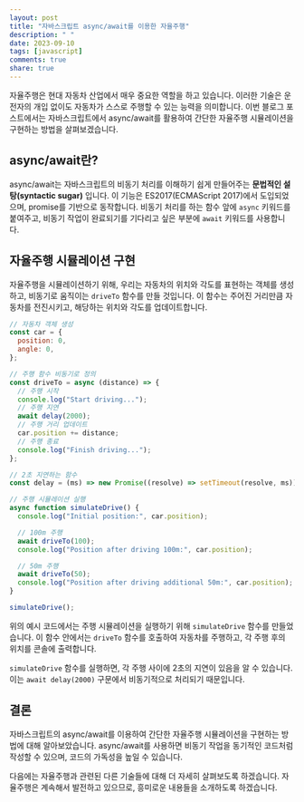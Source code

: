 ```yaml
---
layout: post
title: "자바스크립트 async/await를 이용한 자율주행"
description: " "
date: 2023-09-10
tags: [javascript]
comments: true
share: true
---
```


자율주행은 현대 자동차 산업에서 매우 중요한 역할을 하고 있습니다. 이러한 기술은 운전자의 개입 없이도 자동차가 스스로 주행할 수 있는 능력을 의미합니다. 이번 블로그 포스트에서는 자바스크립트에서 async/await를 활용하여 간단한 자율주행 시뮬레이션을 구현하는 방법을 살펴보겠습니다.

## async/await란?

async/await는 자바스크립트의 비동기 처리를 이해하기 쉽게 만들어주는 **문법적인 설탕(syntactic sugar)** 입니다. 이 기능은 ES2017(ECMAScript 2017)에서 도입되었으며, promise를 기반으로 동작합니다. 비동기 처리를 하는 함수 앞에 `async` 키워드를 붙여주고, 비동기 작업이 완료되기를 기다리고 싶은 부분에 `await` 키워드를 사용합니다.

## 자율주행 시뮬레이션 구현

자율주행을 시뮬레이션하기 위해, 우리는 자동차의 위치와 각도를 표현하는 객체를 생성하고, 비동기로 움직이는 `driveTo` 함수를 만들 것입니다. 이 함수는 주어진 거리만큼 자동차를 전진시키고, 해당하는 위치와 각도를 업데이트합니다.

```javascript
// 자동차 객체 생성
const car = {
  position: 0,
  angle: 0,
};

// 주행 함수 비동기로 정의
const driveTo = async (distance) => {
  // 주행 시작
  console.log("Start driving...");
  // 주행 지연
  await delay(2000);
  // 주행 거리 업데이트
  car.position += distance;
  // 주행 종료
  console.log("Finish driving...");
};

// 2초 지연하는 함수
const delay = (ms) => new Promise((resolve) => setTimeout(resolve, ms));

// 주행 시뮬레이션 실행
async function simulateDrive() {
  console.log("Initial position:", car.position);

  // 100m 주행
  await driveTo(100);
  console.log("Position after driving 100m:", car.position);

  // 50m 주행
  await driveTo(50);
  console.log("Position after driving additional 50m:", car.position);
}

simulateDrive();
```

위의 예시 코드에서는 주행 시뮬레이션을 실행하기 위해 `simulateDrive` 함수를 만들었습니다. 이 함수 안에서는 `driveTo` 함수를 호출하여 자동차를 주행하고, 각 주행 후의 위치를 콘솔에 출력합니다.

`simulateDrive` 함수를 실행하면, 각 주행 사이에 2초의 지연이 있음을 알 수 있습니다. 이는 `await delay(2000)` 구문에서 비동기적으로 처리되기 때문입니다.

## 결론

자바스크립트의 async/await를 이용하여 간단한 자율주행 시뮬레이션을 구현하는 방법에 대해 알아보았습니다. async/await를 사용하면 비동기 작업을 동기적인 코드처럼 작성할 수 있으며, 코드의 가독성을 높일 수 있습니다.

다음에는 자율주행과 관련된 다른 기술들에 대해 더 자세히 살펴보도록 하겠습니다. 자율주행은 계속해서 발전하고 있으므로, 흥미로운 내용들을 소개하도록 하겠습니다.